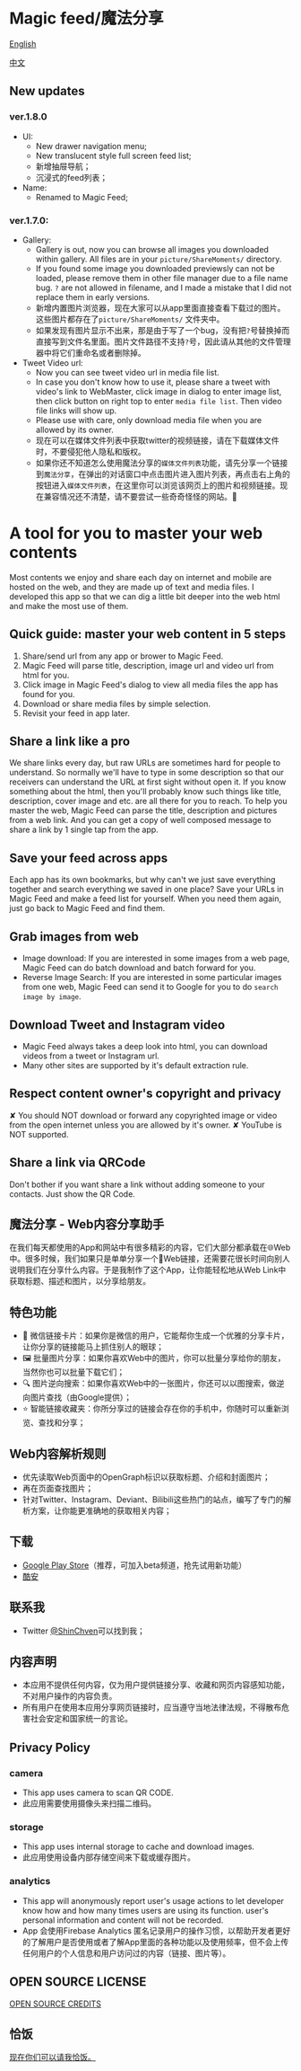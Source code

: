 # Magic feed/魔法分享

[English](https://github.com/ShinChven/ShareMoments/blob/master/README.md#a-tool-for-you-to-master-your-web-contents)

[中文](https://github.com/ShinChven/ShareMoments/blob/master/README.md#%E9%AD%94%E6%B3%95%E5%88%86%E4%BA%AB---web%E5%86%85%E5%AE%B9%E5%88%86%E4%BA%AB%E5%8A%A9%E6%89%8B)

## New updates

### ver.1.8.0

- UI:
  - New drawer navigation menu;
  - New translucent style full screen feed list;
  - 新增抽屉导航；
  - 沉浸式的feed列表；
- Name:
  - Renamed to Magic Feed;

### ver.1.7.0:

- Gallery:
  - Gallery is out, now you can browse all images you downloaded within gallery. All files are in your `picture/ShareMoments/` directory.
  - If you found some image you downloaded previewsly can not be loaded, please remove them in other file manager due to a file name bug. `?` are not allowed in filename, and I made a mistake that I did not replace them in early versions.
  - 新增内置图片浏览器，现在大家可以从app里面直接查看下载过的图片。这些图片都存在了`picture/ShareMoments/` 文件夹中。
  - 如果发现有图片显示不出来，那是由于写了一个bug，没有把`?`号替换掉而直接写到文件名里面。图片文件路径不支持`?`号，因此请从其他的文件管理器中将它们重命名或者删除掉。
- Tweet Video url:
  - Now you can see tweet video url in media file list.
  - In case you don't know how to use it, please share a tweet with video's link to WebMaster, click image in dialog to enter image list, then click button on right top to enter `media file list`. Then video file links will show up.
  - Please use with care, only download media file when you are allowed by its owner.
  - 现在可以在媒体文件列表中获取twitter的视频链接，请在下载媒体文件时，不要侵犯他人隐私和版权。
  - 如果你还不知道怎么使用魔法分享的`媒体文件列表`功能，请先分享一个链接到`魔法分享`，在弹出的对话窗口中点击图片进入图片列表，再点击右上角的按钮进入`媒体文件列表`，在这里你可以浏览该网页上的图片和视频链接。现在兼容情况还不清楚，请不要尝试一些奇奇怪怪的网站。🐶


# A tool for you to master your web contents

Most contents we enjoy and share each day on internet and mobile are hosted on the web, and they are made up of text and media files. I developed this app so that we can dig a little bit deeper into the web html and make the most use of them.

## Quick guide: master your web content in 5 steps

1. Share/send url from any app or brower to Magic Feed.
2. Magic Feed will parse title, description, image url and video url from html for you.
3. Click image in Magic Feed's dialog to view all media files the app has found for you.
4. Download or share media files by simple selection.
5. Revisit your feed in app later.

## Share a link like a pro

We share links every day, but raw URLs are sometimes hard for people to understand. So normally we'll have to type in some description so that our receivers can understand the URL at first sight without open it.
If you know something about the html, then you'll probably know such things like title, description, cover image and etc. are all there for you to reach.
To help you master the web,  Magic Feed can parse the title, description and pictures from a web link. And you can get a copy of well composed message to share a link by 1 single tap from the app.

## Save your feed across apps

Each app has its own bookmarks, but why can't we just save everything together and search everything we saved in one place?
Save your URLs in Magic Feed and make a feed list for yourself. When you need them again, just go back to Magic Feed and find them.

## Grab images from web

- Image download: If you are interested in some images from a web page, Magic Feed can do batch download and batch forward for you.
- Reverse Image Search: If you are interested in some particular images from one web,  Magic Feed can send it to Google for you to do `search image by image`.

## Download Tweet and Instagram video

- Magic Feed always takes a deep look into html, you can download videos from a tweet or Instagram url.
- Many other sites are supported by it's default extraction rule.

## Respect content owner's copyright and privacy

✘ You should NOT download or forward any copyrighted image or video from the open internet unless you are allowed by it's owner.
✘ YouTube is NOT supported.

## Share a link via QRCode

Don't bother if you want share a link without adding someone to your contacts. Just show the QR Code.

## 魔法分享 - Web内容分享助手

在我们每天都使用的App和网站中有很多精彩的内容，它们大部分都承载在🌐Web中。很多时候，我们如果只是单单分享一个🔗Web链接，还需要花很长时间向别人说明我们在分享什么内容。于是我制作了这个App，让你能轻松地从Web Link中获取标题、描述和图片，以分享给朋友。

## 特色功能

- 💬 微信链接卡片：如果你是微信的用户，它能帮你生成一个优雅的分享卡片，让你分享的链接能马上抓住别人的眼球；
- 🖼️ 批量图片分享：如果你喜欢Web中的图片，你可以批量分享给你的朋友，当然你也可以批量下载它们；
- 🔍 图片逆向搜索：如果你喜欢Web中的一张图片，你还可以以图搜索，做逆向图片查找（由Google提供）；
- ⭐ 智能链接收藏夹：你所分享过的链接会存在你的手机中，你随时可以重新浏览、查找和分享；

## Web内容解析规则

- 优先读取Web页面中的OpenGraph标识以获取标题、介绍和封面图片；
- 再在页面查找图片；
- 针对Twitter、Instagram、Deviant、Bilibili这些热门的站点，编写了专门的解析方案，让你能更准确地的获取相关内容；

## 下载

- [Google Play Store](https://play.google.com/store/apps/details?id=net.atlassc.shinchven.sharemoments)（推荐，可加入beta频道，抢先试用新功能）
- [酷安](https://www.coolapk.com/apk/net.atlassc.shinchven.sharemoments)

## 联系我

- Twitter [@ShinChven](https://twitter.com/ShinChven)可以找到我；

## 内容声明

- 本应用不提供任何内容，仅为用户提供链接分享、收藏和网页内容感知功能，不对用户操作的内容负责。
- 所有用户在使用本应用分享网页链接时，应当遵守当地法律法规，不得散布危害社会安定和国家统一的言论。

## Privacy Policy

### camera

- This app uses camera to scan QR CODE.
- 此应用需要使用摄像头来扫描二维码。

### storage

- This app uses internal storage to cache and download images.
- 此应用使用设备内部存储空间来下载或缓存图片。

### analytics

- This app will anonymously report user's usage actions to let developer know how and how many times users are using its function. user's personal information and content will not be recorded.
- App 会使用Firebase Analytics 匿名记录用户的操作习惯，以帮助开发者更好的了解用户是否使用或者了解App里面的各种功能以及使用频率，但不会上传任何用户的个人信息和用户访问过的内容（链接、图片等）。


## OPEN SOURCE LICENSE

[OPEN SOURCE CREDITS](OpenSourceCredits.md)

## 恰饭

[现在你们可以请我恰饭。](https://github.com/ShinChven/donation)
